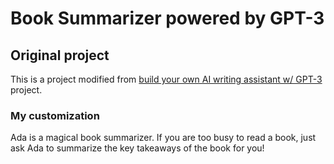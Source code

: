 # Book Summarizer powered by GPT-3 
## Original project
This is a project modified from [build your own AI writing assistant w/ GPT-3](https://buildspace.so/builds/ai-writer) project.

### My customization
Ada is a magical book summarizer. If you are too busy to read a book, just ask Ada to summarize the key takeaways of the book for you! 

